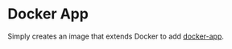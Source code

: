 # Docker App

Simply creates an image that extends Docker to add [docker-app](https://github.com/docker/app).


